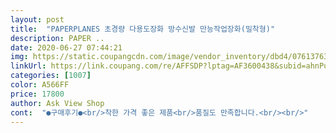 ```yaml
---
layout: post 
title:  "PAPERPLANES 초경량 다용도장화 방수신발 만능작업장화(밀착형)" 
description: PAPER ..
date: 2020-06-27 07:44:21 
img: https://static.coupangcdn.com/image/vendor_inventory/dbd4/076137632b7ee59d546553debe8e39e8bda9900541b53c660915f3285fd1.jpg 
linkUrl: https://link.coupang.com/re/AFFSDP?lptag=AF3600438&subid=ahnPublicAsk&pageKey=267939853&itemId=840401136&vendorItemId=5349148257&traceid=V0-113-6b80aad813a13397 
categories: [1007] 
color: A566FF 
price: 17800 
author: Ask View Shop 
cont:  "●구매후기●<br/>착한 가격 좋은 제품<br/>품질도 만족합니다.<br/><br/>" 
---
```

